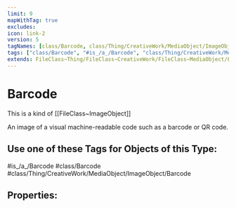 ```yaml
---
limit: 9
mapWithTag: true
excludes:
icon: link-2
version: 5
tagNames: [class/Barcode, class/Thing/CreativeWork/MediaObject/ImageObject/Barcode, schema-org/Barcode]
tags: ["class/Barcode", "#is_/a_/Barcode", "class/Thing/CreativeWork/MediaObject/ImageObject/Barcode"]
extends: FileClass~Thing/FileClass~CreativeWork/FileClass~MediaObject/FileClass~ImageObject
---
```


# Barcode
This is a kind of [[FileClass~ImageObject]]

An image of a visual machine-readable code such as a barcode or QR code.


## Use one of these Tags for Objects of this Type:

#is_/a_/Barcode
#class/Barcode
#class/Thing/CreativeWork/MediaObject/ImageObject/Barcode

## Properties:


